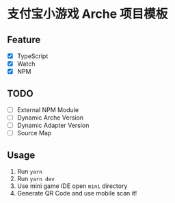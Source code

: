 # 支付宝小游戏 Arche 项目模板

## Feature

- [x] TypeScript
- [X] Watch
- [x] NPM 

## TODO
- [ ] External NPM Module
- [ ] Dynamic Arche Version
- [ ] Dynamic Adapter Version
- [ ] Source Map

## Usage

1. Run `yarn`
2. Run `yarn dev`
3. Use mini game IDE open `mini` directory
4. Generate QR Code and use mobile scan it!
